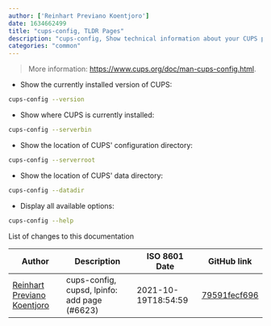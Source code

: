 ```yaml
---
author: ['Reinhart Previano Koentjoro']
date: 1634662499
title: "cups-config, TLDR Pages"
description: "cups-config, Show technical information about your CUPS print server installation."
categories: "common"
---
```

> More information: <https://www.cups.org/doc/man-cups-config.html>.

- Show the currently installed version of CUPS:

```bash
cups-config --version
```

- Show where CUPS is currently installed:

```bash
cups-config --serverbin
```

- Show the location of CUPS' configuration directory:

```bash
cups-config --serverroot
```

- Show the location of CUPS' data directory:

```bash
cups-config --datadir
```

- Display all available options:

```bash
cups-config --help
```
List of changes to this documentation


Author | Description | ISO 8601 Date | GitHub link
------|-----|-----|-----
[Reinhart Previano Koentjoro](mailto:reinhart_previano@yahoo.com) | cups-config, cupsd, lpinfo: add page (#6623) | 2021-10-19T18:54:59 | [79591fecf696](https://github.com/tldr-pages/tldr/commit/79591fecf696bb2c72db053431f3db6f62bf9231)

